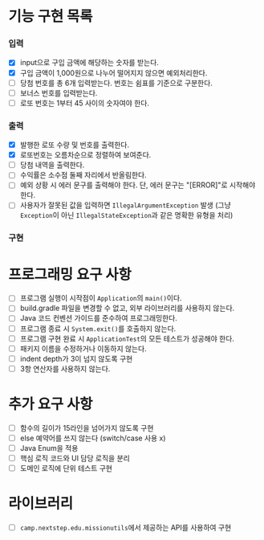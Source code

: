 # 기능 구현 목록

### 입력
- [x] input으로 구입 금액에 해당하는 숫자를 받는다.
- [x] 구입 금액이 1,000원으로 나누어 떨어지지 않으면 예외처리한다.
- [ ] 당첨 번호를 총 6개 입력받는다. 번호는 쉼표를 기준으로 구분한다.
- [ ] 보너스 번호를 입력받는다.
- [ ] 로또 번호는 1부터 45 사이의 숫자여야 한다.

### 출력
- [x] 발행한 로또 수량 및 번호를 출력한다.
- [x] 로또번호는 오름차순으로 정렬하여 보여준다.
- [ ] 당첨 내역을 출력한다.
- [ ] 수익률은 소수점 둘째 자리에서 반올림한다.
- [ ] 예외 상황 시 에러 문구를 출력해야 한다. 단, 에러 문구는 "[ERROR]"로 시작해야 한다.
- [ ] 사용자가 잘못된 값을 입력하면 `IllegalArgumentException` 발생 (그냥 `Exception`이 아닌 `IllegalStateException`과 같은 명확한 유형을 처리)

### 구현

# 프로그래밍 요구 사항
- [ ] 프로그램 실행이 시작점이 `Application`의 `main()`이다.
- [ ] build.gradle 파일을 변경할 수 없고, 외부 라이브러리를 사용하지 않는다.
- [ ] Java 코드 컨벤션 가이드를 준수하여 프로그래밍한다.
- [ ] 프로그램 종료 시 `System.exit()`를 호출하지 않는다.
- [ ] 프로그램 구현 완료 시 `ApplicationTest`의 모든 테스트가 성공해야 한다.
- [ ] 패키지 이름을 수정하거나 이동하지 않는다.
- [ ] indent depth가 3이 넘지 않도록 구현
- [ ] 3항 연산자를 사용하지 않는다.

# 추가 요구 사항
- [ ] 함수의 길이가 15라인을 넘어가지 않도록 구현
- [ ] else 예약어를 쓰지 않는다 (switch/case 사용 x)
- [ ] Java Enum을 적용
- [ ] 핵심 로직 코드와 UI 담당 로직을 분리
- [ ] 도메인 로직에 단위 테스트 구현

# 라이브러리
- [ ] `camp.nextstep.edu.missionutils`에서 제공하는 API를 사용하여 구현